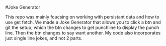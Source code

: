 #Joke Generator

This repo was mainly foucsing on working with persistant data and how to use get fetch.
We made a Joke Generator that allows you to click a btn and git the setup, which the btn changes to get punchline to display the punch line. Then the btn changes to say want another.
My code also incorporates just single line jokes, and not 2 parts.
